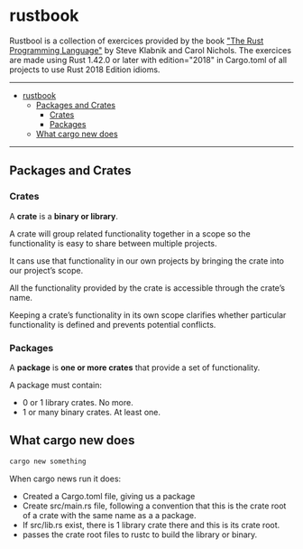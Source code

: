 # rustbook
Rustbool is a collection of exercices provided by the book ["The Rust Programming Language"](https://doc.rust-lang.org/book/title-page.html) by Steve Klabnik and Carol Nichols.
The exercices are made using Rust 1.42.0 or later with edition="2018" in Cargo.toml of all projects to use Rust 2018 Edition idioms. 

----
- [rustbook](#rustbook)
  - [Packages and Crates](#packages-and-crates)
    - [Crates](#crates)
    - [Packages](#packages)
  - [What cargo new does](#what-cargo-new-does)

----

## Packages and Crates

### Crates

A **crate** is a **binary or library**.

A crate will group related functionality together in a scope so the functionality is easy to share between multiple projects.

It cans use that functionality in our own projects by bringing the crate into our project’s scope.

All the functionality provided by the crate is accessible through the crate’s name.

Keeping a crate’s functionality in its own scope clarifies whether particular functionality is defined and prevents potential conflicts.




### Packages

A **package** is **one or more crates** that provide a set of functionality.

A package must contain:

- 0 or 1 library crates. No more.
- 1 or many binary crates. At least one.


## What cargo new does

```rust
cargo new something
```
When cargo news run it does:

- Created a Cargo.toml file, giving us a package
- Create src/main.rs file, following a convention that this is the crate root of a crate with the same name as a a package.
- If src/lib.rs exist, there is 1 library crate there and this is its crate root.
- passes the crate root files to rustc to build the library or binary.







